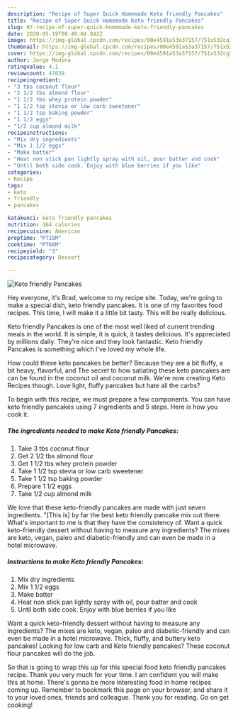 ```yaml
---
description: "Recipe of Super Quick Homemade Keto friendly Pancakes"
title: "Recipe of Super Quick Homemade Keto friendly Pancakes"
slug: 97-recipe-of-super-quick-homemade-keto-friendly-pancakes
date: 2020-05-19T00:49:04.842Z
image: https://img-global.cpcdn.com/recipes/00e4591a53a37157/751x532cq70/keto-friendly-pancakes-recipe-main-photo.jpg
thumbnail: https://img-global.cpcdn.com/recipes/00e4591a53a37157/751x532cq70/keto-friendly-pancakes-recipe-main-photo.jpg
cover: https://img-global.cpcdn.com/recipes/00e4591a53a37157/751x532cq70/keto-friendly-pancakes-recipe-main-photo.jpg
author: Jorge Medina
ratingvalue: 4.1
reviewcount: 47638
recipeingredient:
- "3 tbs coconut flour"
- "2 1/2 tbs almond flour"
- "1 1/2 tbs whey protein powder"
- "1 1/2 tsp stevia or low carb sweetener"
- "1 1/2 tsp baking powder"
- "1 1/2 eggs"
- "1/2 cup almond milk"
recipeinstructions:
- "Mix dry ingredients"
- "Mix 1 1/2 eggs"
- "Make batter"
- "Heat non stick pan lightly spray with oil, pour batter and cook"
- "Until both side cook. Enjoy with blue berries if you like"
categories:
- Recipe
tags:
- keto
- friendly
- pancakes

katakunci: keto friendly pancakes 
nutrition: 164 calories
recipecuisine: American
preptime: "PT15M"
cooktime: "PT60M"
recipeyield: "3"
recipecategory: Dessert

---
```



![Keto friendly Pancakes](https://img-global.cpcdn.com/recipes/00e4591a53a37157/751x532cq70/keto-friendly-pancakes-recipe-main-photo.jpg)

Hey everyone, it's Brad, welcome to my recipe site. Today, we're going to make a special dish, keto friendly pancakes. It is one of my favorites food recipes. This time, I will make it a little bit tasty. This will be really delicious.

Keto friendly Pancakes is one of the most well liked of current trending meals in the world. It is simple, it is quick, it tastes delicious. It's appreciated by millions daily. They're nice and they look fantastic. Keto friendly Pancakes is something which I've loved my whole life.

How could these keto pancakes be better? Because they are a bit fluffy, a bit heavy, flavorful, and The secret to how satiating these keto pancakes are can be found in the coconut oil and coconut milk. We&#39;re now creating Keto Recipes though. Love light, fluffy pancakes but hate all the carbs?


To begin with this recipe, we must prepare a few components. You can have keto friendly pancakes using 7 ingredients and 5 steps. Here is how you cook it.

<!--inarticleads1-->

##### The ingredients needed to make Keto friendly Pancakes:

1. Take 3 tbs coconut flour
1. Get 2 1/2 tbs almond flour
1. Get 1 1/2 tbs whey protein powder
1. Take 1 1/2 tsp stevia or low carb sweetener
1. Take 1 1/2 tsp baking powder
1. Prepare 1 1/2 eggs
1. Take 1/2 cup almond milk


We love that these keto-friendly pancakes are made with just seven ingredients. &#34;[This is] by far the best keto friendly pancake mix out there. What&#39;s important to me is that they have the consistency of. Want a quick keto-friendly dessert without having to measure any ingredients? The mixes are keto, vegan, paleo and diabetic-friendly and can even be made in a hotel microwave. 

<!--inarticleads2-->

##### Instructions to make Keto friendly Pancakes:

1. Mix dry ingredients
1. Mix 1 1/2 eggs
1. Make batter
1. Heat non stick pan lightly spray with oil, pour batter and cook
1. Until both side cook. Enjoy with blue berries if you like


Want a quick keto-friendly dessert without having to measure any ingredients? The mixes are keto, vegan, paleo and diabetic-friendly and can even be made in a hotel microwave. Thick, fluffy, and buttery keto pancakes! Looking for low carb and Keto friendly pancakes? These coconut flour pancakes will do the job. 

So that is going to wrap this up for this special food keto friendly pancakes recipe. Thank you very much for your time. I am confident you will make this at home. There's gonna be more interesting food in home recipes coming up. Remember to bookmark this page on your browser, and share it to your loved ones, friends and colleague. Thank you for reading. Go on get cooking!
